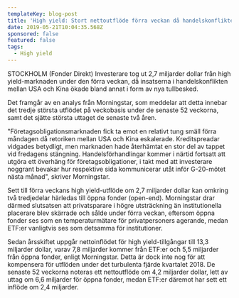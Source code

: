 ```yaml
---
templateKey: blog-post
title: 'High yield: Stort nettoutflöde förra veckan då handelskonflikten trappades upp'
date: 2019-05-21T10:04:35.568Z
sponsored: false
featured: false
tags:
  - High yield
---
```

STOCKHOLM (Fonder Direkt) Investerare tog ut 2,7 miljarder dollar från high yield-marknaden under den förra veckan, då insatserna i handelskonflikten mellan USA och Kina ökade bland annat i form av nya tullbesked.



Det framgår av en analys från Morningstar, som meddelar att detta innebar det tredje största utflödet på veckobasis under de senaste 52 veckorna, samt det sjätte största uttaget de senaste två åren.



"Företagsobligationsmarknaden fick ta emot en relativt tung smäll förra måndagen då retoriken mellan USA och Kina eskalerade. Kreditspreadar vidgades betydligt, men marknaden hade återhämtat en stor del av tappet vid fredagens stängning. Handelsförhandlingar kommer i närtid fortsatt att utgöra ett överhäng för företagsobligationer, i takt med att investerare noggrant bevakar hur respektive sida kommunicerar utåt inför G-20-mötet nästa månad", skriver Morningstar.



Sett till förra veckans high yield-utflöde om 2,7 miljarder dollar kan omkring två tredjedelar härledas till öppna fonder (open-end). Morningstar drar därmed slutsatsen att privatsparare i högre utsträckning än institutionella placerare blev skärrade och sålde under förra veckan, eftersom öppna fonder ses som en temperaturmätare för privatpersoners agerande, medan ETF:er vanligtvis ses som detsamma för institutioner.



Sedan årsskiftet uppgår nettoinflödet för high yield-tillgångar till 13,3 miljarder dollar, varav 7,8 miljarder kommer från ETF:er och 5,5 miljarder från öppna fonder, enligt Morningstar. Detta är dock inte nog för att kompensera för utflöden under det turbulenta fjärde kvartalet 2018. De senaste 52 veckorna noteras ett nettoutflöde om 4,2 miljarder dollar, lett av uttag om 6,6 miljarder för öppna fonder, medan ETF:er däremot har sett ett inflöde om 2,4 miljarder.

